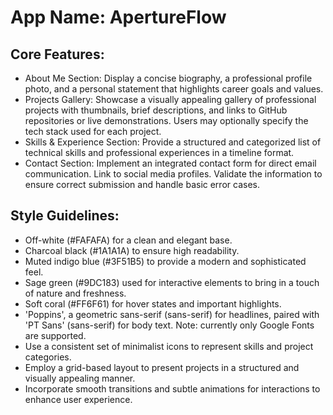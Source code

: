 # **App Name**: ApertureFlow

## Core Features:

- About Me Section: Display a concise biography, a professional profile photo, and a personal statement that highlights career goals and values.
- Projects Gallery: Showcase a visually appealing gallery of professional projects with thumbnails, brief descriptions, and links to GitHub repositories or live demonstrations. Users may optionally specify the tech stack used for each project.
- Skills & Experience Section: Provide a structured and categorized list of technical skills and professional experiences in a timeline format.
- Contact Section: Implement an integrated contact form for direct email communication. Link to social media profiles. Validate the information to ensure correct submission and handle basic error cases.

## Style Guidelines:

- Off-white (#FAFAFA) for a clean and elegant base.
- Charcoal black (#1A1A1A) to ensure high readability.
- Muted indigo blue (#3F51B5) to provide a modern and sophisticated feel.
- Sage green (#9DC183) used for interactive elements to bring in a touch of nature and freshness.
- Soft coral (#FF6F61) for hover states and important highlights.
- 'Poppins', a geometric sans-serif (sans-serif) for headlines, paired with 'PT Sans' (sans-serif) for body text. Note: currently only Google Fonts are supported.
- Use a consistent set of minimalist icons to represent skills and project categories.
- Employ a grid-based layout to present projects in a structured and visually appealing manner.
- Incorporate smooth transitions and subtle animations for interactions to enhance user experience.